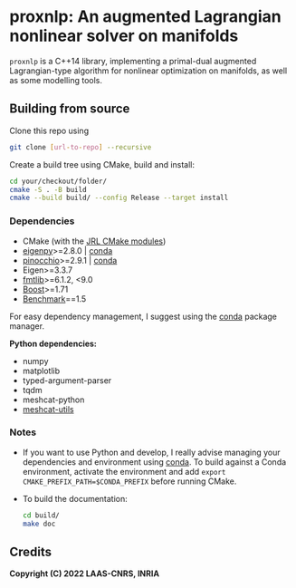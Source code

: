 # proxnlp: An augmented Lagrangian nonlinear solver on manifolds

`proxnlp` is a C++14 library, implementing a primal-dual augmented Lagrangian-type algorithm for nonlinear optimization on manifolds,
as well as some modelling tools.

## Building from source

Clone this repo using

```bash
git clone [url-to-repo] --recursive
```

Create a build tree using CMake, build and install:

```bash
cd your/checkout/folder/
cmake -S . -B build
cmake --build build/ --config Release --target install
```

### Dependencies

* CMake (with the [JRL CMake modules](https://github.com/jrl-umi3218/jrl-cmakemodules))
* [eigenpy](https://github.com/stack-of-tasks/eigenpy)>=2.8.0 | [conda](https://anaconda.org/conda-forge/eigenpy)
* [pinocchio](https://github.com/stack-of-tasks/eigenpy)>=2.9.1 | [conda](https://anaconda.org/conda-forge/pinocchio)
* Eigen>=3.3.7
* [fmtlib](https://github.com/fmtlib/fmt)>=6.1.2, <9.0
* [Boost](https://www.boost.org/)>=1.71
* [Benchmark](https://github.com/google/benchmark)==1.5

For easy dependency management, I suggest using the [conda](https://github.com/conda/conda) package manager.

**Python dependencies:**

* numpy
* matplotlib
* typed-argument-parser
* tqdm
* meshcat-python
* [meshcat-utils](https://github.com/Simple-Robotics/pin-meshcat-utils)

### Notes

* If you want to use Python and develop, I really advise managing your dependencies and environment using [conda](https://github.com/conda/conda). To build against a Conda environment, activate the environment and add `export CMAKE_PREFIX_PATH=$CONDA_PREFIX` before running CMake.
* To build the documentation:

    ```bash
    cd build/
    make doc
    ```

## Credits

**Copyright (C) 2022 LAAS-CNRS, INRIA**
